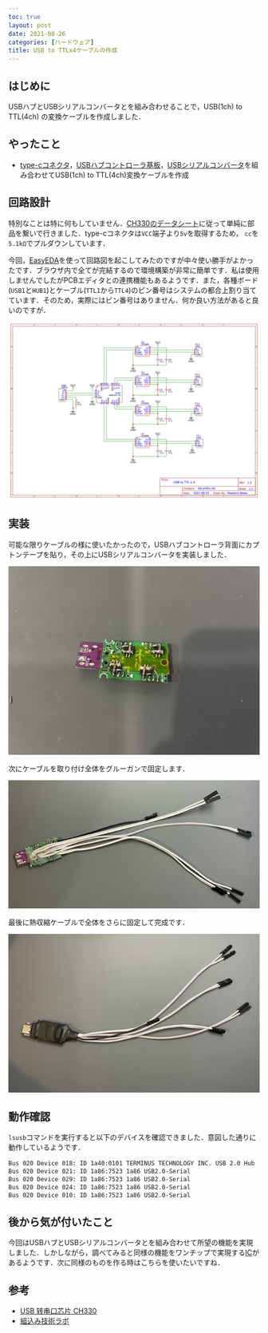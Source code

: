 ```yaml
---
toc: true
layout: post
date: 2021-08-26
categories: [ハードウェア]
title: USB to TTLx4ケーブルの作成
---
```


## はじめに
USBハブとUSBシリアルコンバータとを組み合わせることで，USB(1ch) to TTL(4ch) の変換ケーブルを作成しました．

## やったこと
* [type-cコネクタ](https://www.aitendo.com/product/18898)，[USBハブコントローラ基板](https://www.aitendo.com/product/20012)，[USBシリアルコンバータ](https://www.aitendo.com/product/17408)を組み合わせてUSB(1ch) to TTL(4ch)変換ケーブルを作成

## 回路設計
特別なことは特に何もしていません．[CH330のデータシート](http://aitendo3.sakura.ne.jp/aitendo_data/product_img/ic/inteface/CH330N/CH330N.PDF)に従って単純に部品を繋いで行きました．type-cコネクタは`VCC`端子より`5v`を取得するため， `cc`を`5.1kΩ`でプルダウンしています．

今回，[EasyEDA](`https://easyeda.com/`)を使って回路図を起こしてみたのですが中々使い勝手がよかったです．ブラウザ内で全てが完結するので環境構築が非常に簡単です．私は使用しませんでしたがPCBエディタとの連携機能もあるようです．また，各種ボード(`USB1`と`HUB1`)とケーブル(`TTL1`から`TTL4`)のピン番号はシステムの都合上割り当てています．そのため，実際にはピン番号はありません．何か良い方法があると良いのですが．

![](/assets/img/2021-08-28-make-usb-to-ttlx4/media/Schematic_USB_to_TTL4_2021-08-25.png)

## 実装
可能な限りケーブルの様に使いたかったので，USBハブコントローラ背面にカプトンテープを貼り，その上にUSBシリアルコンバータを実装しました．

![](/assets/img/2021-08-28-make-usb-to-ttlx4/media/dev1.jpg)

次にケーブルを取り付け全体をグルーガンで固定します．

![](/assets/img/2021-08-28-make-usb-to-ttlx4/media/dev2.jpg)

最後に熱収縮ケーブルで全体をさらに固定して完成です．

![](/assets/img/2021-08-28-make-usb-to-ttlx4/media/dev3.jpg)

## 動作確認
`lsusb`コマンドを実行すると以下のデバイスを確認できました．意図した通りに動作しているようです．


```
Bus 020 Device 018: ID 1a40:0101 TERMINUS TECHNOLOGY INC. USB 2.0 Hub
Bus 020 Device 021: ID 1a86:7523 1a86 USB2.0-Serial
Bus 020 Device 029: ID 1a86:7523 1a86 USB2.0-Serial
Bus 020 Device 024: ID 1a86:7523 1a86 USB2.0-Serial
Bus 020 Device 010: ID 1a86:7523 1a86 USB2.0-Serial
```

## 後から気が付いたこと
今回はUSBハブとUSBシリアルコンバータとを組み合わせて所望の機能を実現しました．しかしながら，調べてみると同様の機能をワンチップで実現する[IC](https://jp.silabs.com/interface/usb-bridges/classic/device.cp2108)があるようです．次に同様のものを作る時はこちらを使いたいですね．


## 参考
* [USB 转串口芯片 CH330 ](http://aitendo3.sakura.ne.jp/aitendo_data/product_img/ic/inteface/CH330N/CH330N.PDF)
* [組込み技術ラボ](https://emb.macnica.co.jp/articles/8968/)
